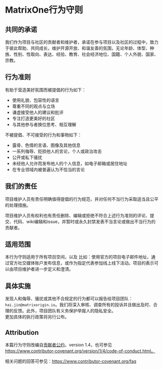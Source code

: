 # MatrixOne行为守则

## 共同的承诺


我们作为项目与社区的贡献者和维护者，承诺在参与项目以及社区的过程中，致力于彼此帮助、共同成长，维护开源开放、和谐友善的氛围，无论年龄、体型、种族、性别、性取向、表达、经验、教育、社会经济地位、国籍、个人外貌、国家、宗教。

## 行为准则

有助于营造美好氛围而被提倡的行为如下：

* 使用礼貌、包容性的语言
* 尊重不同的观点与立场
* 谦虚接受他人的建议和批评
* 专注打造更美好的社区
* 与其他参与者换位思考、相互理解

不被提倡、不可接受的行为和事物如下：

* 露骨、色情的言语、图像及其他信息
* 一系列侮辱、贬损他人的言论，个人或政治攻击
* 公开或私下骚扰
* 未经他人允许而发布他人的个人信息，如电子邮箱或居住地址
* 在专业领域内被普遍认为不恰当的言论

## 我们的责任

项目维护人员有责任明确值得提倡的行为规范，并对任何不当行为采取适当且公平的处理措施。  

项目维护人员有权利也有责任删除、编辑或拒绝不符合上述行为准则的评论、提交、代码、wiki编辑和issue，并暂时或永久封禁发表不当言论或做出不当行为的贡献者。


## 适用范围
本行为守则适用于所有项目空间，以及
比如：使用官方的项目电子邮件地址，通过官方社交媒体账户发布信息，或作为指定代表参加线上线下活动。项目的表示可以由项目维护者进一步定义和澄清。


## 具体实施

发现人和侮辱、骚扰或其他不合规定的行为都可以报告给项目团队：`hai.jin@matrixorigin.io`。我们将深入审核、调查所有的投诉并且做出及时、合理的反馈。此外，项目团队有义务保护举报人的隐私安全。  
更加具体的执行政策将另行公布。



## Attribution

本篇行为守则改编自[贡献者公约][homepage]，version 1.4，也可参见 https://www.contributor-covenant.org/version/1/4/code-of-conduct.html。

[homepage]: https://www.contributor-covenant.org

相关问题的回答可参见：https://www.contributor-covenant.org/faq